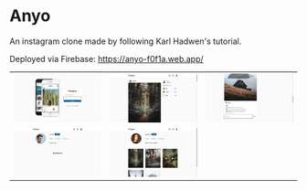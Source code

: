 # Anyo

An instagram clone made by following Karl Hadwen's tutorial.

Deployed via Firebase:
https://anyo-f0f1a.web.app/

| | | |
|:-------------------------:|:-------------------------:|:-------------------------:|
|<img width="1604" alt="screen shot" src="screenshots/Screenshot (11).png?raw=true">  |  <img width="1604" alt="screen shot" src="screenshots/Screenshot (12).png?raw=true">|<img width="1604" alt="screen shot" src="screenshots/Screenshot (13).png?raw=true">|
|<img width="1604" alt="screen shot " src="screenshots/Screenshot (15).png?raw=true">  |  <img width="1604" alt="screen shot" src="screenshots/Screenshot (14).png?raw=true">| 
